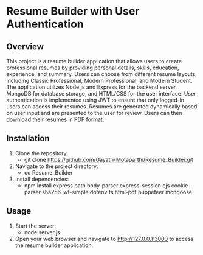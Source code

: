 # Resume Builder with User Authentication

## Overview

This project is a resume builder application that allows users to create professional resumes by providing personal 
details, skills, education, experience, and summary. Users can choose from different resume layouts, including Classic 
Professional, Modern Professional, and Modern Student. The application utilizes Node.js and Express for the backend server, 
MongoDB for database storage, and HTML/CSS for the user interface. User authentication is implemented using JWT to ensure 
that only logged-in users can access their resumes. Resumes are generated dynamically based on user input and are presented 
to the user for review. Users can then download their resumes in PDF format.

## Installation
1. Clone the repository:
   - git clone https://github.com/Gayatri-Motaparthi/Resume_Builder.git
2. Navigate to the project directory:
   - cd Resume_Builder
3. Install dependencies:
   - npm install express path body-parser express-session ejs cookie-parser sha256 jwt-simple dotenv fs html-pdf puppeteer mongoose

## Usage
1. Start the server:
   - node server.js
2. Open your web browser and navigate to http://127.0.0.1:3000 to access the resume builder application.


   
